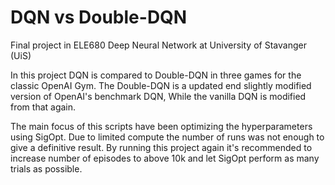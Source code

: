 # DQN vs Double-DQN

Final project in ELE680 Deep Neural Network at University of Stavanger (UiS)

In this project DQN is compared to Double-DQN in three games for the classic OpenAI Gym.
The Double-DQN is a updated end slightly modified version of OpenAI's benchmark DQN, While the vanilla DQN is modified from that again.

The main focus of this scripts have been optimizing the hyperparameters using SigOpt. Due to limited compute the number of runs was not enough to give a definitive result. By running this project again it's recommended to increase number of episodes to above 10k and let SigOpt perform as many trials as possible.
